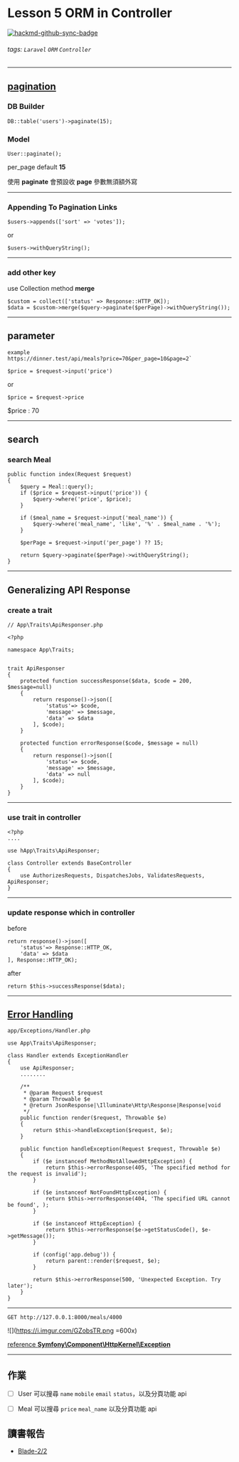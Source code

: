 # Lesson 5 ORM in Controller

[![hackmd-github-sync-badge](https://hackmd.io/vyBIgyBQRIaBETNquA34gg/badge)](https://hackmd.io/vyBIgyBQRIaBETNquA34gg)

###### tags: `Laravel` `ORM` `Controller`

---

## [pagination](https://laravel.com/docs/8.x/pagination)


### DB Builder

```php=
DB::table('users')->paginate(15);
```

### Model

```php=
User::paginate();
```

per_page default  **15**

使用 **paginate** 會預設收 **page** 參數無須額外寫

----

### Appending To Pagination Links

```php=
$users->appends(['sort' => 'votes']);
```
or
```php=
$users->withQueryString();
```

----

### add other key

use Collection method **merge**

```php=
$custom = collect(['status' => Response::HTTP_OK]);
$data = $custom->merge($query->paginate($perPage)->withQueryString());
```

---

## parameter

```
example 
https://dinner.test/api/meals?price=70&per_page=10&page=2`
```
```php=
$price = $request->input('price')
```
or
```php=
$price = $request->price
```

$price : 70

---

## search 

### search Meal

```php=
public function index(Request $request)
{
    $query = Meal::query();
    if ($price = $request->input('price')) {
        $query->where('price', $price);
    }

    if ($meal_name = $request->input('meal_name')) {
        $query->where('meal_name', 'like', '%' . $meal_name . '%');
    }

    $perPage = $request->input('per_page') ?? 15;

    return $query->paginate($perPage)->withQueryString();
}
```

---

## Generalizing API Response

### create a trait

```php=
// App\Traits\ApiResponser.php

<?php

namespace App\Traits;


trait ApiResponser
{
    protected function successResponse($data, $code = 200, $message=null)
    {
        return response()->json([
            'status'=> $code,
            'message' => $message,
            'data' => $data
        ], $code);
    }

    protected function errorResponse($code, $message = null)
    {
        return response()->json([
            'status'=> $code,
            'message' => $message,
            'data' => null
        ], $code);
    }
}

```

----

### use trait in controller

```php=
<?php
....

use hApp\Traits\ApiResponser;

class Controller extends BaseController
{
    use AuthorizesRequests, DispatchesJobs, ValidatesRequests, ApiResponser;
}
```

----

### update response which in controller

before
```php=
return response()->json([
    'status'=> Response::HTTP_OK,
    'data' => $data
], Response::HTTP_OK);
```
after
```php=
return $this->successResponse($data);
```

---

## [Error Handling](https://laravel.com/docs/8.x/errors)

`app/Exceptions/Handler.php`
```php=
use App\Traits\ApiResponser;

class Handler extends ExceptionHandler
{
    use ApiResponser;
    ........
    
    /**
     * @param Request $request
     * @param Throwable $e
     * @return JsonResponse|\Illuminate\Http\Response|Response|void
     */
    public function render($request, Throwable $e)
    {
        return $this->handleException($request, $e);
    }

    public function handleException(Request $request, Throwable $e)
    {
        if ($e instanceof MethodNotAllowedHttpException) {
            return $this->errorResponse(405, 'The specified method for the request is invalid');
        }

        if ($e instanceof NotFoundHttpException) {
            return $this->errorResponse(404, 'The specified URL cannot be found', );
        }

        if ($e instanceof HttpException) {
            return $this->errorResponse($e->getStatusCode(), $e->getMessage());
        }

        if (config('app.debug')) {
            return parent::render($request, $e);
        }

        return $this->errorResponse(500, 'Unexpected Exception. Try later');
    }
}

```

----

`GET http://127.0.0.1:8000/meals/4000`

![](https://i.imgur.com/GZobsTR.png =600x)

[reference **Symfony\Component\HttpKernel\Exception**](https://github.com/symfony/symfony/tree/5.x/src/Symfony/Component/HttpKernel/Exception)

---

## 作業

- [ ] User 可以搜尋 `name` `mobile` `email` `status`，以及分頁功能 api
- [ ] Meal 可以搜尋 `price` `meal_name` 以及分頁功能 api


## 讀書報告
* [Blade-2/2](https://laravel.com/docs/8.x/blade#introduction)